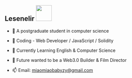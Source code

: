 <!--
<img align='right' src="https://github-readme-stats.vercel.app/api?username=lesenelir&show_icons=true&hide=contribs,issues">
-->
<!-- <img src="https://raw.githubusercontent.com/lesenelir/lesenelir/master/1.gif" width="200"> -->

## Lesenelir <img src="https://media.giphy.com/media/12oufCB0MyZ1Go/giphy.gif" width="50">

<!--**Thanks for visiting my Github profile 👯**-->

<!--Here are some information about me:-->

  - 🔭 A postgraduate student in computer science

  - 💬 Coding - Web Developer / JavaScript / Solidity

  - 🌱 Currently Learning English & Computer Science

  - 🍭 Future wanted to be a Web3.0 Builder & Film Director

  - 📫 Email: miaomiaobabyzy@gmail.com

<!--![Lesenelir's github stats](https://github-readme-stats.vercel.app/api?username=lesenelir&theme=graywhite&show_icons=true&hide=contribs,issues)-->

<!--![Lesenelir's github stats](https://stats.justsong.cn/api/leetcode/?username=lesenelir&cn=true)-->

